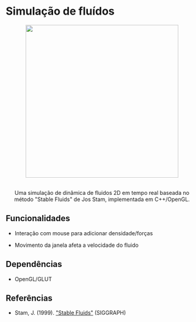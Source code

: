 # Simulação de fluídos


<img width="400px" src="https://i.ibb.co/FqL8km7J/fluids-3-OFeg3n-KHK.gif" style="margin: auto; display: block;">

<br>

<p style="text-align: center">
Uma simulação de dinâmica de fluidos 2D em tempo real baseada no método "Stable Fluids" de Jos Stam, implementada em C++/OpenGL.
</p>

## Funcionalidades
- Interação com mouse para adicionar densidade/forças

- Movimento da janela afeta a velocidade do fluido

## Dependências
- OpenGL/GLUT

## Referências
- Stam, J. (1999). ["Stable Fluids"](https://www.dgp.toronto.edu/public_user/stam/reality/Research/pdf/ns.pdf) (SIGGRAPH)

